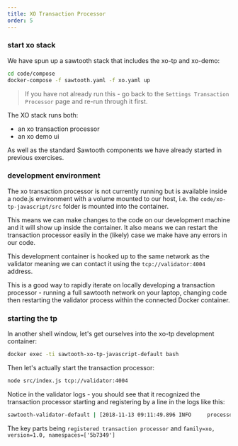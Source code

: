 ```yaml
---
title: XO Transaction Processor
order: 5
---
```


### start xo stack

We have spun up a sawtooth stack that includes the xo-tp and xo-demo:

```bash
cd code/compose
docker-compose -f sawtooth.yaml -f xo.yaml up
```

> If you have not already run this - go back to the `Settings Transaction Processor` page and re-run through it first.

The XO stack runs both:

 * an xo transaction processor
 * an xo demo ui

As well as the standard Sawtooth components we have already started in previous exercises.

### development environment

The xo transaction processor is not currently running but is available inside a node.js environment with a volume mounted to our host, i.e. the `code/xo-tp-javascript/src` folder is mounted into the container.

This means we can make changes to the code on our development machine and it will show up inside the container.  It also means we can restart the transaction processor easily in the (likely) case we make have any errors in our code.

This development container is hooked up to the same network as the validator meaning we can contact it using the `tcp://validator:4004` address.

This is a good way to rapidly iterate on locally developing a transaction processor - running a full sawtooth network on your laptop, changing code then restarting the validator process within the connected Docker container.

### starting the tp

In another shell window, let's get ourselves into the xo-tp development container:

```bash
docker exec -ti sawtooth-xo-tp-javascript-default bash
```

Then let's actually start the transaction processor:

```bash
node src/index.js tcp://validator:4004
```

Notice in the validator logs - you should see that it recognized the transaction processor starting and registering by a line in the logs like this:

```bash
sawtooth-validator-default | [2018-11-13 09:11:49.896 INFO     processor_handlers] registered transaction processor: connection_id=fe4d3326797a1bc090e7000968880cc4123aaa5abfdf278a6af8a2964f3d1aecbd59926d5d2f93a296e5cd7f9b4b0037833017c5e958ba494cf360a3c14b607f, family=xo, version=1.0, namespaces=['5b7349']
```

The key parts being `registered transaction processor` and `family=xo, version=1.0, namespaces=['5b7349']`